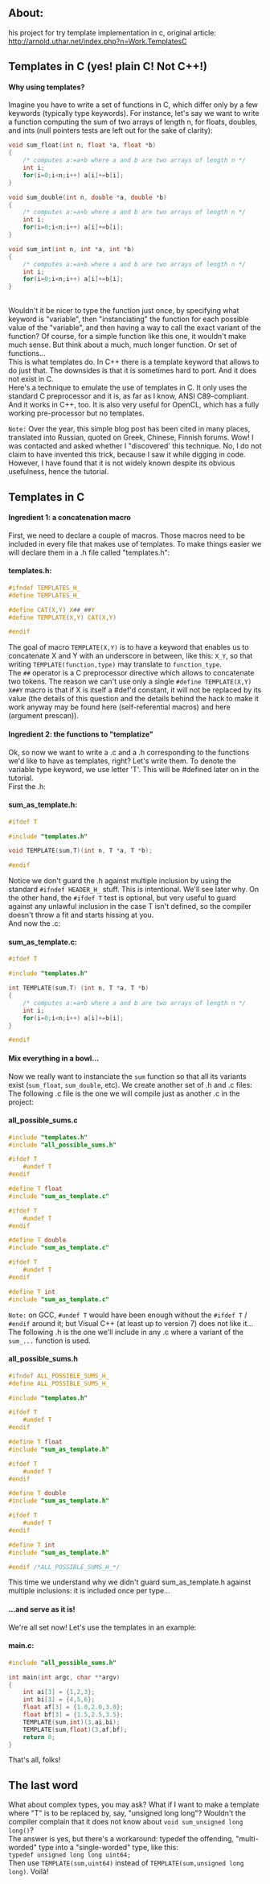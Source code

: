## About:
his project for try template implementation in c, original article: http://arnold.uthar.net/index.php?n=Work.TemplatesC

## Templates in C (yes! plain C! Not C++!)

#### Why using templates?
Imagine you have to write a set of functions in C, which differ only by a few keywords (typically type keywords). For instance, let's say we want to write a function computing the sum of two arrays of length n, for floats, doubles, and ints (null pointers tests are left out for the sake of clarity):
```c
void sum_float(int n, float *a, float *b)
{
	/* computes a:=a+b where a and b are two arrays of length n */
	int i;
	for(i=0;i<n;i++) a[i]+=b[i];
}

void sum_double(int n, double *a, double *b)
{
	/* computes a:=a+b where a and b are two arrays of length n */
	int i;
	for(i=0;i<n;i++) a[i]+=b[i];
}

void sum_int(int n, int *a, int *b)
{
	/* computes a:=a+b where a and b are two arrays of length n */
	int i;
	for(i=0;i<n;i++) a[i]+=b[i];
}
```
<br>
Wouldn't it be nicer to type the function just once, by specifying what keyword is "variable", then "instanciating" the function for each possible value of the "variable", and then having a way to call the exact variant of the function? Of course, for a simple function like this one, it wouldn't make much sense. But think about a much, much longer function. Or set of functions...
<br>
This is what templates do. In C++ there is a template keyword that allows to do just that. The downsides is that it is sometimes hard to port. And it does not exist in C.
<br>
Here's a technique to emulate the use of templates in C. It only uses the standard C preprocessor and it is, as far as I know, ANSI C89-compliant. And it works in C++, too. It is also very useful for OpenCL, which has a fully working pre-processor but no templates.
<br>

`Note:` Over the year, this simple blog post has been cited in many places, translated into Russian, quoted on Greek, Chinese, Finnish forums. Wow! I was contacted and asked whether I "discovered' this technique. No, I do not claim to have invented this trick, because I saw it while digging in code. However, I have found that it is not widely known despite its obvious usefulness, hence the tutorial.

## Templates in C

#### Ingredient 1: a concatenation macro
First, we need to declare a couple of macros. Those macros need to be included in every file that makes use of templates. To make things easier we will declare them in a .h file called "templates.h":
#### templates.h:
```c
#ifndef TEMPLATES_H_
#define TEMPLATES_H_

#define CAT(X,Y) X##_##Y
#define TEMPLATE(X,Y) CAT(X,Y)

#endif
```
The goal of macro `TEMPLATE(X,Y)` is to have a keyword that enables us to concatenate X and Y with an underscore in between, like this: `X_Y`, so that writing `TEMPLATE(function,type)` may translate to `function_type`.
<br>
The `##` operator is a C preprocessor directive which allows to concatenate two tokens. The reason we can't use only a single `#define TEMPLATE(X,Y) X##Y` macro is that if X is itself a #def'd constant, it will not be replaced by its value (the details of this question and the details behind the hack to make it work anyway may be found here (self-referential macros) and here (argument prescan)).

#### Ingredient 2: the functions to "templatize"
Ok, so now we want to write a .c and a .h corresponding to the functions we'd like to have as templates, right? Let's write them. To denote the variable type keyword, we use letter 'T'. This will be #defined later on in the tutorial.
<br>
First the .h:
#### sum_as_template.h:
```c
#ifdef T

#include "templates.h"

void TEMPLATE(sum,T)(int n, T *a, T *b);

#endif
```
Notice we don't guard the .h against multiple inclusion by using the standard `#ifndef HEADER_H_` stuff. This is intentional. We'll see later why. On the other hand, the `#ifdef T` test is optional, but very useful to guard against any unlawful inclusion in the case T isn't defined, so the compiler doesn't throw a fit and starts hissing at you.
<br>
And now the .c:
#### sum_as_template.c:
```c
#ifdef T

#include "templates.h"

int TEMPLATE(sum,T) (int n, T *a, T *b)
{
	/* computes a:=a+b where a and b are two arrays of length n */
	int i;
	for(i=0;i<n;i++) a[i]+=b[i];
}

#endif
```

#### Mix everything in a bowl...
Now we really want to instanciate the `sum` function so that all its variants exist (`sum_float`, `sum_double`, etc). We create another set of .h and .c files:
<br>
The following .c file is the one we will compile just as another .c in the project:
#### all_possible_sums.c
```c
#include "templates.h"
#include "all_possible_sums.h"

#ifdef T
	#undef T
#endif

#define T float
#include "sum_as_template.c"

#ifdef T
	#undef T
#endif

#define T double
#include "sum_as_template.c"

#ifdef T
	#undef T
#endif

#define T int
#include "sum_as_template.c"
```
`Note:` on GCC, `#undef T` would have been enough without the `#ifdef T` / `#endif` around it; but Visual C++ (at least up to version 7) does not like it...
<br>
The following .h is the one we'll include in any .c where a variant of the `sum_...` function is used.
#### all_possible_sums.h
```c
#ifndef ALL_POSSIBLE_SUMS_H_ 
#define ALL_POSSIBLE_SUMS_H_ 

#include "templates.h"

#ifdef T
	#undef T
#endif

#define T float
#include "sum_as_template.h"

#ifdef T
	#undef T
#endif

#define T double
#include "sum_as_template.h"

#ifdef T
	#undef T
#endif

#define T int
#include "sum_as_template.h"

#endif /*ALL_POSSIBLE_SUMS_H_*/

```
This time we understand why we didn't guard sum_as_template.h against multiple inclusions: it is included once per type...

#### ...and serve as it is!
We're all set now! Let's use the templates in an example:
#### main.c:
```c
#include "all_possible_sums.h"

int main(int argc, char **argv)
{
	int ai[3] = {1,2,3};
	int bi[3] = {4,5,6};
	float af[3] = {1.0,2.0,3.0};
	float bf[3] = {1.5,2.5,3.5};
	TEMPLATE(sum,int)(3,ai,bi);
	TEMPLATE(sum,float)(3,af,bf);
	return 0;
}
```
That's all, folks!

## The last word
What about complex types, you may ask? What if I want to make a template where "T" is to be replaced by, say, "unsigned long long"? Wouldn't the compiler complain that it does not know about `void sum_unsigned long long()`?
<br>
The answer is yes, but there's a workaround: typedef the offending, "multi-worded" type into a "single-worded" type, like this:
<br>
`typedef unsigned long long uint64;`
<br>
Then use `TEMPLATE(sum,uint64)` instead of `TEMPLATE(sum,unsigned long long)`. Voilà!